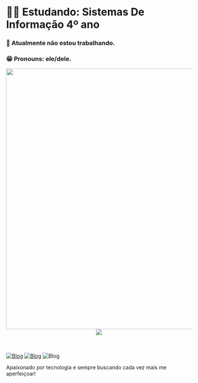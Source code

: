 <!DOCTYPE html>
<html lang="pt-br">
<head>

</head>
<body>
    <h1>👨‍🎓 Estudando: Sistemas De Informação 4º ano</h1>
    <h3>💬 Atualmente não estou trabalhando.</h3>
    <h3>😁 Pronouns: ele/dele.</h3>
</body>
</html>

<div style="display: flex; flex-direction: column; align-items: center;">
  <img src="https://github-readme-stats.vercel.app/api?username=nupsbr&show_icons=true&theme=tokyonight" width="707" height="auto" />
  <img src="https://github-readme-stats.vercel.app/api/top-langs/?username={nupsbr}&theme=blue-green" width="" height="auto" />
</div>
</br>
</br>

[![Blog](https://img.shields.io/badge/LinkedIn-0A66C2.svg?style=for-the-badge&logo=LinkedIn&logoColor=white)](www.linkedin.com/in/paulo-vinicius-da-silva-14198a257)
[![Blog](https://img.shields.io/badge/Python-3776AB.svg?style=for-the-badge&logo=Python&logoColor=white)](https://www.youtube.com/playlist?list=PLHz_AreHm4dm6wYOIW20Nyg12TAjmMGT-)
![Blog](https://img.shields.io/badge/C-00599C?style=for-the-badge&logo=c&logoColor=white)

Apaixonado por tecnologia e sempre buscando cada vez mais me aperfeiçoar!
